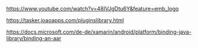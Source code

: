 https://www.youtube.com/watch?v=48IVJgDtu6Y&feature=emb_logo

https://tasker.joaoapps.com/pluginslibrary.html

https://docs.microsoft.com/de-de/xamarin/android/platform/binding-java-library/binding-an-aar